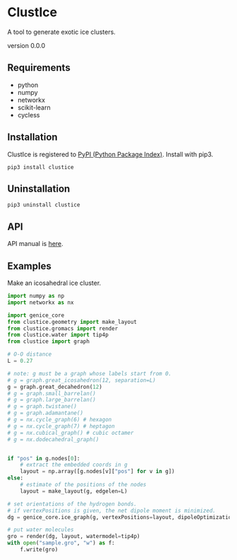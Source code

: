 # ClustIce

A tool to generate exotic ice clusters.

version 0.0.0


## Requirements

* python
* numpy
* networkx
* scikit-learn
* cycless



## Installation

ClustIce is registered to [PyPI (Python Package Index)](https://pypi.python.org/pypi/GenIce).
Install with pip3.

    pip3 install clustice

## Uninstallation

    pip3 uninstall clustice

## API

API manual is [here](https://clustice.github.io/ClustIce).

## Examples

Make an icosahedral ice cluster.

```python
import numpy as np
import networkx as nx

import genice_core
from clustice.geometry import make_layout
from clustice.gromacs import render
from clustice.water import tip4p
from clustice import graph

# O-O distance
L = 0.27

# note: g must be a graph whose labels start from 0.
# g = graph.great_icosahedron(12, separation=L)
g = graph.great_decahedron(12)
# g = graph.small_barrelan()
# g = graph.large_barrelan()
# g = graph.twistane()
# g = graph.adamantane()
# g = nx.cycle_graph(6) # hexagon
# g = nx.cycle_graph(7) # heptagon
# g = nx.cubical_graph() # cubic octamer
# g = nx.dodecahedral_graph()


if "pos" in g.nodes[0]:
    # extract the embedded coords in g
    layout = np.array([g.nodes[v]["pos"] for v in g])
else:
    # estimate of the positions of the nodes
    layout = make_layout(g, edgelen=L)

# set orientations of the hydrogen bonds.
# if vertexPositions is given, the net dipole moment is minimized.
dg = genice_core.ice_graph(g, vertexPositions=layout, dipoleOptimizationCycles=100)

# put water molecules
gro = render(dg, layout, watermodel=tip4p)
with open("sample.gro", "w") as f:
    f.write(gro)
```


